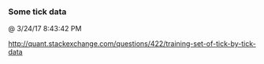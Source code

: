 ﻿

### Some tick data
@ 3/24/17 8:43:42 PM

http://quant.stackexchange.com/questions/422/training-set-of-tick-by-tick-data

